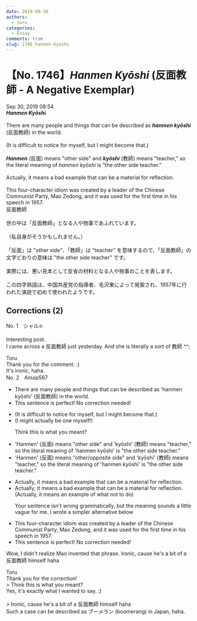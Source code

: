 ```yaml
---
date: 2019-09-30
authors:
  - toru
categories:
  - Essay
comments: true
slug: 1746_hanmen-kyoshi
---
```


# 【No. 1746】<strong><em>Hanmen Kyōshi</strong></em> (反面教師 - A Negative Exemplar)
<div class="date">Sep 30, 2019 08:54</div>
<div id="post"><div id="body_show_ori">
<strong><em>Hanmen Kyōshi</strong></em><br/><br/>There are many people and things that can be described as <strong><em>hanmen kyōshi</em></strong> (反面教師) in the world.<br/><br/>(It is difficult to notice for myself, but I might become that.)<br/><br/><strong><em>Hanmen</em></strong> (反面) means "other side" and <strong><em>kyōshi</em></strong> (教師) means "teacher," so the literal meaning of <em>hanmen kyōshi</em> is "the other side teacher."<br/><br/>Actually, it means a bad example that can be a material for reflection.<br/><br/>This four-character idiom was created by a leader of the Chinese Communist Party, Mao Zedong, and it was used for the first time in his speech in 1957.
</div></div>

<!-- more -->

<div id="post_ja"><div id="body_show_mo">
反面教師<br/><br/>世の中は「反面教師」となる人や物事であふれています。<br/><br/>（私自身がそうかもしれません。）<br/><br/>「反面」は "other side"、「教師」は "teacher" を意味するので、「反面教師」の文字どおりの意味は "the other side teacher" です。<br/><br/>実際には、悪い見本として反省の材料となる人や物事のことを表します。<br/><br/>この四字熟語は、中国共産党の指導者、毛沢東によって発案され、1957年に行われた演説で初めて使われたようです。
</div></div>

## Corrections (2)
<div id="block"><div class="first_name"> No. 1　<span class="just_name">シャル❇️</span></div><div id="block2">
<p class="comment_small">
 Interesting post.
 <br/>
 I came across a 反面教師 just yesterday. And she is literally a sort of 教師 ^^;
</p>

</div><div class="name"><span class="just_name">Toru</span><br>
Thank you for the comment. :)<br/>It's ironic, haha.
</div>
</div>
<div id="block"><div class="first_name"> No. 2　<span class="just_name">Amop567</span></div><div id="block2">
<ul class="correction_field">
<li class="incorrect">There are many people and things that can be described as 'hanmen kyōshi' (反面教師) in the world.</li>
<li class="corrected perfect">This sentence is perfect! No correction needed!</li>
</ul>
<ul class="correction_field">
<li class="incorrect">(It is difficult to notice for myself, but I might become that.)</li>
<li class="corrected correct">
(<span class="f_blue">I might actually be one myself!</span>)
<p class="correction_comment">Think this is what you meant?</p>
</li>
</ul>
<ul class="correction_field">
<li class="incorrect">'Hanmen' (反面) means "other side" and 'kyōshi' (教師) means "teacher," so the literal meaning of 'hanmen kyōshi' is "the other side teacher."</li>
<li class="corrected correct">
'Hanmen' (反面) means "other<span class="f_blue">/opposite</span> side" and 'kyōshi' (教師) means "teacher," so the literal meaning of 'hanmen kyōshi' is "the other side teacher."
</li>
</ul>
<ul class="correction_field">
<li class="incorrect">Actually, it means a bad example that can be a material for reflection.</li>
<li class="corrected correct">
Actually, it means a bad example that can be a material for reflection. <span class="f_blue">(Actually, it means an example of what not to do)</span>
<p class="correction_comment">Your sentence isn't wrong grammatically, but the meaning sounds a little vague for me. I wrote a simpler alternative below</p>
</li>
</ul>
<ul class="correction_field">
<li class="incorrect">This four-character idiom was created by a leader of the Chinese Communist Party, Mao Zedong, and it was used for the first time in his speech in 1957.</li>
<li class="corrected perfect">This sentence is perfect! No correction needed!</li>
</ul>
<p class="comment_small">
 Wow, I didn't realize Mao invented that phrase. Ironic, cause he's a bit of a 反面教師 himself haha
</p>

</div><div class="name"><span class="just_name">Toru</span><br>
Thank you for the correction!<br/>&gt; Think this is what you meant?<br/>Yes, it's exactly what I wanted to say. :)<br/><br/>&gt; Ironic, cause he's a bit of a 反面教師 himself haha<br/>Such a case can be described as ブーメラン (boomerang) in Japan, haha.
</div>
</div>
